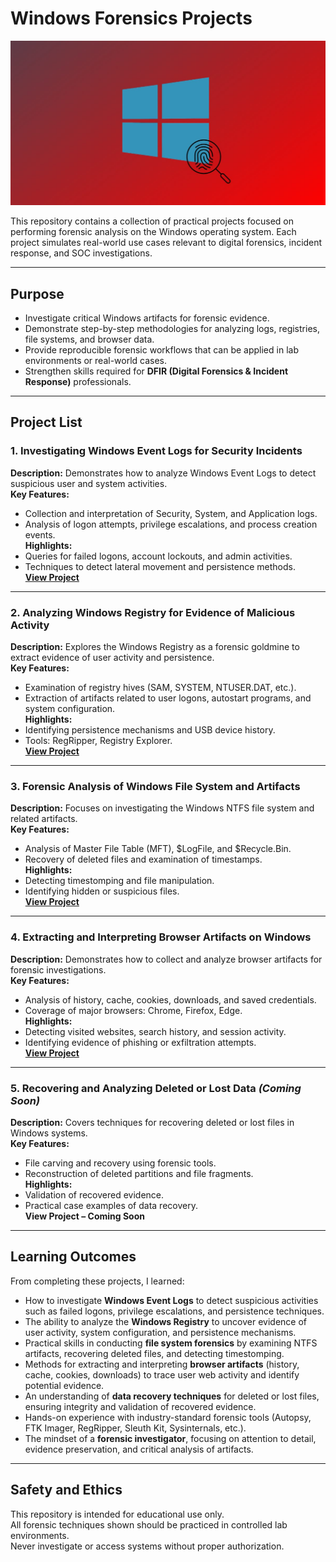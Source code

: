 # Windows Forensics Projects
![Windows-Forensics](windows.jpg)

This repository contains a collection of practical projects focused on performing forensic analysis on the Windows operating system. Each project simulates real-world use cases relevant to digital forensics, incident response, and SOC investigations.

---

## Purpose
- Investigate critical Windows artifacts for forensic evidence.
- Demonstrate step-by-step methodologies for analyzing logs, registries, file systems, and browser data.
- Provide reproducible forensic workflows that can be applied in lab environments or real-world cases.
- Strengthen skills required for **DFIR (Digital Forensics & Incident Response)** professionals.

---

## Project List

### 1. Investigating Windows Event Logs for Security Incidents
**Description:** Demonstrates how to analyze Windows Event Logs to detect suspicious user and system activities.  
**Key Features:**
- Collection and interpretation of Security, System, and Application logs.
- Analysis of logon attempts, privilege escalations, and process creation events.  
**Highlights:**
- Queries for failed logons, account lockouts, and admin activities.  
- Techniques to detect lateral movement and persistence methods.  
**[View Project](project-1-investigating-windows-event-logs-for-security-incidents.md)**

---

### 2. Analyzing Windows Registry for Evidence of Malicious Activity
**Description:** Explores the Windows Registry as a forensic goldmine to extract evidence of user activity and persistence.  
**Key Features:**
- Examination of registry hives (SAM, SYSTEM, NTUSER.DAT, etc.).  
- Extraction of artifacts related to user logons, autostart programs, and system configuration.  
**Highlights:**
- Identifying persistence mechanisms and USB device history.  
- Tools: RegRipper, Registry Explorer.  
**[View Project](project-2-Analyzing-Windows-registry-for-evidences.md)**

---

### 3. Forensic Analysis of Windows File System and Artifacts
**Description:** Focuses on investigating the Windows NTFS file system and related artifacts.  
**Key Features:**
- Analysis of Master File Table (MFT), $LogFile, and $Recycle.Bin.  
- Recovery of deleted files and examination of timestamps.  
**Highlights:**
- Detecting timestomping and file manipulation.  
- Identifying hidden or suspicious files.  
**[View Project](project-3-Forensic-analysis-of-Windows-file-system-and-artifacts.md)**

---

### 4. Extracting and Interpreting Browser Artifacts on Windows
**Description:** Demonstrates how to collect and analyze browser artifacts for forensic investigations.  
**Key Features:**
- Analysis of history, cache, cookies, downloads, and saved credentials.  
- Coverage of major browsers: Chrome, Firefox, Edge.  
**Highlights:**
- Detecting visited websites, search history, and session activity.  
- Identifying evidence of phishing or exfiltration attempts.  
**[View Project](project-4-extracting-and-interpreting-browser-artifacts-on-windows.md)**

---

### 5. Recovering and Analyzing Deleted or Lost Data *(Coming Soon)*
**Description:** Covers techniques for recovering deleted or lost files in Windows systems.  
**Key Features:**
- File carving and recovery using forensic tools.  
- Reconstruction of deleted partitions and file fragments.  
**Highlights:**
- Validation of recovered evidence.  
- Practical case examples of data recovery.  
**View Project – Coming Soon**

---

## Learning Outcomes

From completing these projects, I learned:

- How to investigate **Windows Event Logs** to detect suspicious activities such as failed logons, privilege escalations, and persistence techniques.  
- The ability to analyze the **Windows Registry** to uncover evidence of user activity, system configuration, and persistence mechanisms.  
- Practical skills in conducting **file system forensics** by examining NTFS artifacts, recovering deleted files, and detecting timestomping.  
- Methods for extracting and interpreting **browser artifacts** (history, cache, cookies, downloads) to trace user web activity and identify potential evidence.  
- An understanding of **data recovery techniques** for deleted or lost files, ensuring integrity and validation of recovered evidence.  
- Hands-on experience with industry-standard forensic tools (Autopsy, FTK Imager, RegRipper, Sleuth Kit, Sysinternals, etc.).  
- The mindset of a **forensic investigator**, focusing on attention to detail, evidence preservation, and critical analysis of artifacts.  

---

## Safety and Ethics

This repository is intended for educational use only.  
All forensic techniques shown should be practiced in controlled lab environments.  
Never investigate or access systems without proper authorization.

